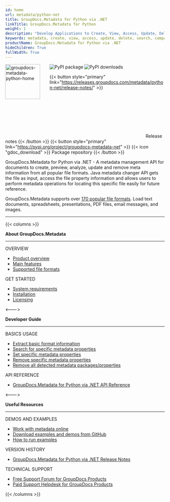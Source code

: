 ```yaml
---
id: home
url: metadata/python-net
title: GroupDocs.Metadata for Python via .NET
linkTitle: GroupDocs.Metadata for Python
weight: 1
description: "Develop Applications to Create, View, Access, Update, Delete, Search, Compare, Replace & Export Metadata of Popular Documents & Image Formats."
keywords: metadata, create, view, access, update, delete, search, compare, replace, export, extract, PDF, PNG, JPEG
productName: GroupDocs.Metadata for Python via .NET
hideChildren: True
fullWidth: True
---
```

<img src="/metadata/python-net/images/home.png" alt="groupdocs-metadata-python-home" align="left" style="width:110px; margin: 0 30px 30px 0"/>

<img src="https://img.shields.io/pypi/v/groupdocs-metadata-net?label=GroupDocs.Metadata%20for%20Python%20PyPI
" alt="PyPI package">
<img src="https://img.shields.io/pypi/dm/groupdocs-metadata-net?label=pypi%20downloads" alt="PyPI downloads">

{{< button style="primary" link="https://releases.groupdocs.com/metadata/python-net/release-notes/" >}} <svg class="gdoc-icon gdoc-product-doc__btn-icon"><use xlink:href="/img/groupdocs-stack.svg#document"></use></svg> Release notes {{< /button >}} 
{{< button style="primary" link="https://pypi.org/project/groupdocs-metadata-net" >}} {{< icon "gdoc_download" >}} Package repository {{< /button >}}

GroupDocs.Metadata for Python via .NET - A metadata management API for documents to create, preview, analyze, update and remove meta information from all popular file formats. Java metadata changer API gets the file as input, access the file property information and allows users to perform metadata operations for locating this specific file easily for future reference.

GroupDocs.Metadata supports over [170 popular file formats](/metadata/python-net/supported-document-formats). Load text documents, spreadsheets, presentations, PDF files, email messages, and images.

------

{{< columns >}}
<p><b>About GroupDocs.Metadata</b></p>
<hr><p>OVERVIEW</p></hr>
<ul>
    <li><a href='{{< ref "/metadata/python-net/product-overview.md" >}}'>Product overview</a></li>
    <li><a href='{{< ref "/metadata/python-net/getting-started/features-overview.md" >}}'>Main features</a></li>
    <li><a href='{{< ref "/metadata/python-net/getting-started/supported-document-formats.md" >}}'>Supported file formats</a></li>
</ul>

<p>GET STARTED</p>
<ul>
    <li><a href='{{< ref "/metadata/python-net/getting-started/system-requirements.md" >}}'>System requirements</a></li>
    <li><a href='{{< ref "/metadata/python-net/getting-started/installation.md" >}}'>Installation</a></li>
    <li><a href='{{< ref "/metadata/python-net/getting-started/evaluation-limitations-and-licensing.md" >}}'>Licensing</a></li>
</ul>   

<--->

<p><b>Developer Guide</b></p>
<hr><p>BASICS USAGE</p></hr>
<ul>
    <li><a href='{{< ref "metadata/python-net/developer-guide/basic-usage/get-document-info.md" >}}'>Extract basic format information</a></li>
    <li><a href='{{< ref "metadata/python-net/developer-guide/basic-usage/find-metadata-properties.md" >}}'>Search for specific metadata properties</a></li>
    <li><a href='{{< ref "metadata/python-net/developer-guide/basic-usage/set-metadata-properties.md" >}}'>Set specific metadata properties</a></li>
    <li><a href='{{< ref "metadata/python-net/developer-guide/basic-usage/remove-metadata-properties.md" >}}'>Remove specific metadata properties</a></li>
    <li><a href='{{< ref "metadata/python-net/developer-guide/basic-usage/clean-metadata.md" >}}'>Remove all detected metadata packages/properties</a></li>
</ul>

<p>API REFERENCE</p>
<ul>
    <li><a href="https://reference.groupdocs.com/metadata/python-net/">GroupDocs.Metadata for Python via .NET API Reference</a></li>
</ul>

<--->

<p><b>Useful Resources</b></p>
<hr><p>DEMOS AND EXAMPLES</p></hr>
<ul>
   <li><a href="https://products.groupdocs.app/metadata/total">Work with metadata online</a></li>
    <li><a href="https://github.com/groupdocs-metadata/GroupDocs.Metadata-for-Python-via-.NET">Download examples and demos from GitHub</a></li>
	<li><a href='{{< ref "/metadata/python-net/getting-started/how-to-run-examples.md" >}}'>How to run examples</a></li>
</ul>

<p>VERSION HISTORY</p>
<ul>
    <li><a href='https://releases.groupdocs.com/metadata/python-net/release-notes/'>GroupDocs.Metadata for Python via .NET Release Notes</a></li>
</ul>

<p>TECHNICAL SUPPORT</p>
<ul>
    <li><a href="https://forum.groupdocs.com/">Free Support Forum for GroupDocs Products</a></li>
    <li><a href="https://helpdesk.groupdocs.com/">Paid Support Helpdesk for GroupDocs Products</a></li>
</ul>

{{< /columns >}}